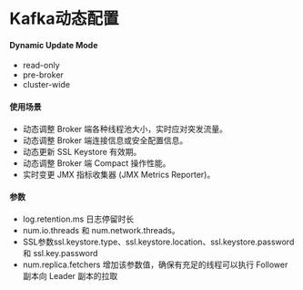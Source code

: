 # Kafka动态配置
#### Dynamic Update Mode 
* read-only
* pre-broker
* cluster-wide

#### 使用场景
* 动态调整 Broker 端各种线程池大小，实时应对突发流量。
* 动态调整 Broker 端连接信息或安全配置信息。
* 动态更新 SSL Keystore 有效期。
* 动态调整 Broker 端 Compact 操作性能。
* 实时变更 JMX 指标收集器 (JMX Metrics Reporter)。

#### 参数
* log.retention.ms 日志停留时长
* num.io.threads 和 num.network.threads。
* SSL参数ssl.keystore.type、ssl.keystore.location、ssl.keystore.password 和 ssl.key.password
* num.replica.fetchers 增加该参数值，确保有充足的线程可以执行 Follower 副本向 Leader 副本的拉取